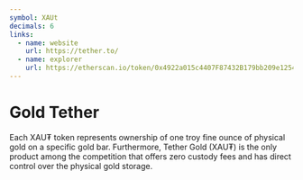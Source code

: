 ```yaml
---
symbol: XAUt
decimals: 6
links:
  - name: website
    url: https://tether.to/
  - name: explorer
    url: https://etherscan.io/token/0x4922a015c4407F87432B179bb209e125432E4a2A
---
```


# Gold Tether

Each XAU₮ token represents ownership of one troy fine ounce of physical gold on a specific gold bar. Furthermore, Tether Gold (XAU₮) is the only product among the competition that offers zero custody fees and has direct control over the physical gold storage.
